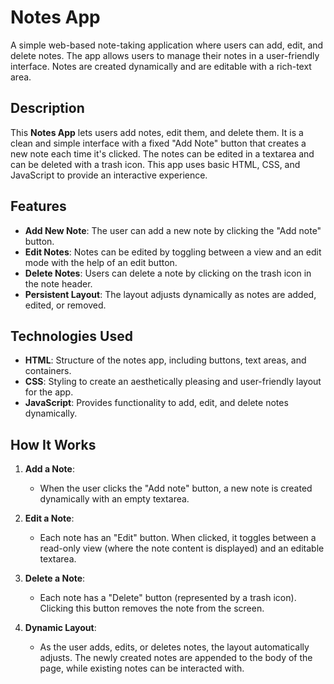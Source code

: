 # Notes App

A simple web-based note-taking application where users can add, edit, and delete notes. The app allows users to manage their notes in a user-friendly interface. Notes are created dynamically and are editable with a rich-text area.

## Description

This **Notes App** lets users add notes, edit them, and delete them. It is a clean and simple interface with a fixed "Add Note" button that creates a new note each time it's clicked. The notes can be edited in a textarea and can be deleted with a trash icon. This app uses basic HTML, CSS, and JavaScript to provide an interactive experience.

## Features

- **Add New Note**: The user can add a new note by clicking the "Add note" button.
- **Edit Notes**: Notes can be edited by toggling between a view and an edit mode with the help of an edit button.
- **Delete Notes**: Users can delete a note by clicking on the trash icon in the note header.
- **Persistent Layout**: The layout adjusts dynamically as notes are added, edited, or removed.

## Technologies Used

- **HTML**: Structure of the notes app, including buttons, text areas, and containers.
- **CSS**: Styling to create an aesthetically pleasing and user-friendly layout for the app.
- **JavaScript**: Provides functionality to add, edit, and delete notes dynamically.

## How It Works

1. **Add a Note**:
   - When the user clicks the "Add note" button, a new note is created dynamically with an empty textarea.
   
2. **Edit a Note**:
   - Each note has an "Edit" button. When clicked, it toggles between a read-only view (where the note content is displayed) and an editable textarea.

3. **Delete a Note**:
   - Each note has a "Delete" button (represented by a trash icon). Clicking this button removes the note from the screen.

4. **Dynamic Layout**:
   - As the user adds, edits, or deletes notes, the layout automatically adjusts. The newly created notes are appended to the body of the page, while existing notes can be interacted with.
